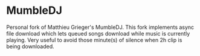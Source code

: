 MumbleDJ
========
Personal fork of Matthieu Grieger's MumbleDJ.
This fork implements async file download which lets queued songs download while music is currently playing.
Very useful to avoid those minute(s) of silence when 2h clip is being downloaded.